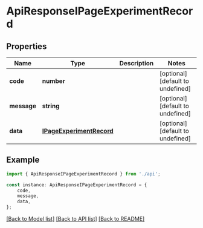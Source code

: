 # ApiResponseIPageExperimentRecord


## Properties

Name | Type | Description | Notes
------------ | ------------- | ------------- | -------------
**code** | **number** |  | [optional] [default to undefined]
**message** | **string** |  | [optional] [default to undefined]
**data** | [**IPageExperimentRecord**](IPageExperimentRecord.md) |  | [optional] [default to undefined]

## Example

```typescript
import { ApiResponseIPageExperimentRecord } from './api';

const instance: ApiResponseIPageExperimentRecord = {
    code,
    message,
    data,
};
```

[[Back to Model list]](../README.md#documentation-for-models) [[Back to API list]](../README.md#documentation-for-api-endpoints) [[Back to README]](../README.md)
